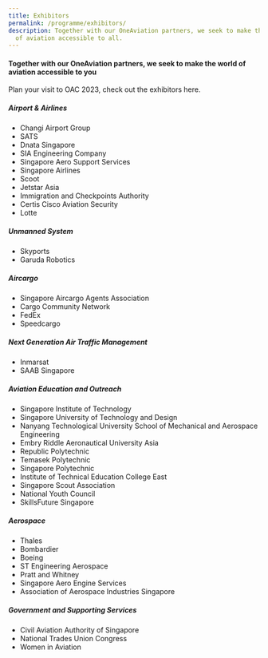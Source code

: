 ```yaml
---
title: Exhibitors
permalink: /programme/exhibitors/
description: Together with our OneAviation partners, we seek to make the world
  of aviation accessible to all.
---
```

#### **Together with our OneAviation partners, we seek to make the world of aviation accessible to you**

Plan your visit to OAC 2023, check out the exhibitors here.

<div class="row">
	<div class="col is-4">
		<h5><b>Airport &amp; Airlines</b></h5>
		<ul>
			<li>Changi Airport Group</li>
			<li>SATS</li>
			<li>Dnata Singapore</li>
			<li>SIA Engineering Company</li>
			<li>Singapore Aero Support Services</li>
			<li>Singapore Airlines</li>
			<li>Scoot</li>
			<li>Jetstar Asia</li>
			<li>Immigration and Checkpoints Authority</li>
			<li>Certis Cisco Aviation Security</li>
			<li>Lotte</li>
		</ul>
		<h5><b>Unmanned System</b></h5>
		<ul>
			<li>Skyports</li>
			<li>Garuda Robotics</li>
		</ul>
		<h5><b>Aircargo</b></h5>
		<ul>
			<li>Singapore Aircargo Agents Association</li>
			<li>Cargo Community Network</li>
			<li>FedEx</li>
			<li>Speedcargo</li>
		</ul>
	</div>
	<div class="col is-4">
		<h5><b>Next Generation Air Traffic Management</b></h5>
		<ul>
			<li>Inmarsat</li>
			<li>SAAB Singapore</li>
		</ul>
		<h5><b>Aviation Education and Outreach</b></h5>
		<ul>
			<li>Singapore Institute of Technology</li><li>Singapore University of Technology and Design</li>
			<li>Nanyang Technological University School of Mechanical and Aerospace Engineering</li>
			<li>Embry Riddle Aeronautical University Asia</li>
			<li>Republic Polytechnic</li>
			<li>Temasek Polytechnic</li>
			<li>Singapore Polytechnic</li>
			<li>Institute of Technical Education College East</li>
			<li>Singapore Scout Association</li>
			<li>National Youth Council</li>
			<li>SkillsFuture Singapore</li>
		</ul>
	</div>
	<div class="col is-4">
		<h5><b>Aerospace</b></h5>
		<ul>
			<li>Thales</li>
			<li>Bombardier</li>
			<li>Boeing</li>
			<li>ST Engineering Aerospace</li>
			<li>Pratt and Whitney</li>
			<li>Singapore Aero Engine Services</li>
			<li>Association of Aerospace Industries Singapore</li>
		</ul>
		<h5><b>Government and Supporting Services</b></h5>
		<ul>
			<li>Civil Aviation Authority of Singapore</li>
			<li>National Trades Union Congress</li>
			<li>Women in Aviation</li>
		</ul>
	</div>
</div>

<style>
	#main-content .bp-section.bp-section-pagetitle, .bottom-navigation a {background-color: #CB6F31 !important; 
.content h5 {font-weight: bold !important;}
</style>